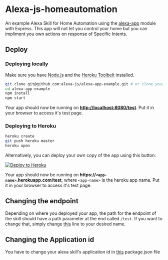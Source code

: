 # Alexa-js-homeautomation

An example Alexa Skill for Home Automation using the [alexa-app](https://github.com/alexa-js/alexa-app) module with Express.
This app will not let you control your home but you can impliment you own actions on response of Specific Intents. 


## Deploy
### Deploying locally

Make sure you have [Node.js](http://nodejs.org/) and the [Heroku Toolbelt](https://toolbelt.heroku.com/) installed.

```sh
git clone git@github.com:alexa-js/alexa-app-example.git # or clone your own fork
cd alexa-app-example
npm install
npm start
```

Your app should now be running on **[http://localhost:8080/test](http://localhost:8080/test)**. Put it in your browser to access it's test page.

### Deploying to Heroku

```sh
heroku create
git push heroku master
heroku open
```

Alternatively, you can deploy your own copy of the app using this button:

[![Deploy to Heroku](https://www.herokucdn.com/deploy/button.png)](https://heroku.com/deploy?template=https://github.com/kathan565/Alexa-js-homeautomation)

Your app should now be running on **https://`<app-name>`.herokuapp.com/test**, where `<app-name>` is the heroku app name. Put it in your browser to access it's test page.

## Changing the endpoint
Depending on where you deployed your app, the path for the endpoint of the skill should have a path parameter at the end called `/test`. If you want to change that, simply change [this](https://github.com/kathan565/alexa-skill-js/blob/master/index.js#L8) line to your desired name.

## Changing the Application id
You have to change your alexa skill's application id in [this](https://github.com/kathan565/Alexa-js-homeautomation/blob/master/package.json#L11) package.json file 
